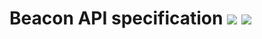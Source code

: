 # Beacon API specification [![](https://travis-ci.org/ga4gh-beacon/specification-v2.svg?branch=develop)](https://travis-ci.org/ga4gh-beacon/specification-v2) [![](https://img.shields.io/badge/license-Apache%202-blue.svg)](https://raw.githubusercontent.com/ga4gh-beacon/specification-v2/master/LICENSE)
